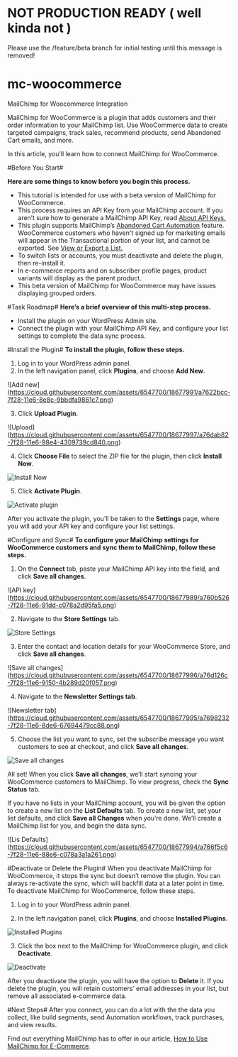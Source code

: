 # NOT PRODUCTION READY ( well kinda not )
Please use the /feature/beta branch for initial testing until this message is removed!

# mc-woocommerce
MailChimp for Woocommerce Integration

MailChimp for WooCommerce is a plugin that adds customers and their order information to your MailChimp list. Use WooCommerce data to create targeted campaigns, track sales, recommend products, send Abandoned Cart emails, and more.

In this article, you’ll learn how to connect MailChimp for WooCommerce.

#Before You Start#

**Here are some things to know before you begin this process.**

- This tutorial is intended for use with a beta version of MailChimp for WooCommerce. 
- This process requires an API Key from your MailChimp account. If you aren’t sure how to generate a MailChimp API Key, read [About API Keys.](http://kb.mailchimp.com/integrations/api-integrations/about-api-keys)
- This plugin supports MailChimp’s [Abandoned Cart Automation](http://kb.mailchimp.com/automation/create-an-abandoned-cart-workflow) feature.
WooCommerce customers who haven't signed up for marketing emails will appear in the Transactional portion of your list, and cannot be exported. See [View or Export a List.](http://kb.mailchimp.com/lists/managing-subscribers/view-or-export-a-list)
- To switch lists or accounts, you must deactivate and delete the plugin, then re-install it.
- In e-commerce reports and on subscriber profile pages, product variants will display as the parent product. 
- This beta version of MailChimp for WooCommerce may have issues displaying grouped orders. 

#Task Roadmap#
**Here’s a brief overview of this multi-step process.**

- Install the plugin on your WordPress Admin site.
- Connect the plugin with your MailChimp API Key, and configure your list settings to complete the data sync process.

#Install the Plugin#
**To install the plugin, follow these steps.**

1) Log in to your WordPress admin panel. 
2) In the left navigation panel, click **Plugins**, and choose **Add New**.

![Add new] (https://cloud.githubusercontent.com/assets/6547700/18677991/a7622bcc-7f28-11e6-8e8c-9bbdfa9861c7.png)

3) Click **Upload Plugin**.

![Upload] (https://cloud.githubusercontent.com/assets/6547700/18677997/a76dab82-7f28-11e6-98e4-4309739cd840.png)

4) Click **Choose File** to select the ZIP file for the plugin, then click **Install Now**.

![Install Now](https://cloud.githubusercontent.com/assets/6547700/18677988/a760949c-7f28-11e6-9e13-13c23d044ad4.png)

5) Click **Activate Plugin**.

![Activate plugin](https://cloud.githubusercontent.com/assets/6547700/18677990/a760d7c2-7f28-11e6-8741-12c1efa7a991.png)

After you activate the plugin, you’ll be taken to the **Settings** page, where you will add your API key and configure your list settings.

#Configure and Sync#
**To configure your MailChimp settings for WooCommerce customers and sync them to MailChimp, follow these steps.**

1) On the **Connect** tab, paste your MailChimp API key into the field, and click **Save all changes**. 

 ![API key] (https://cloud.githubusercontent.com/assets/6547700/18677989/a760b526-7f28-11e6-91dd-c078a2d95fa5.png)

2) Navigate to the **Store Settings** tab.

![Store Settings](https://cloud.githubusercontent.com/assets/6547700/18677998/a76e5640-7f28-11e6-9fd3-d66949fa1413.png)

3) Enter the contact and location details for your WooCommerce Store, and click **Save all changes**.

![Save all changes] (https://cloud.githubusercontent.com/assets/6547700/18677996/a76d126c-7f28-11e6-9150-4b289d20f057.png)

4) Navigate to the **Newsletter Settings tab**. 

![Newsletter tab] (https://cloud.githubusercontent.com/assets/6547700/18677995/a7698232-7f28-11e6-8de6-67694479cc88.png)

5) Choose the list you want to sync, set the subscribe message you want customers to see at checkout, and click **Save all changes**.

![Save all changes](https://cloud.githubusercontent.com/assets/6547700/18677999/a7769cd8-7f28-11e6-87ac-f4e4a0d81dde.png)

All set! When you click **Save all changes**, we’ll start syncing your WooCommerce customers to MailChimp. To view progress, check the **Sync Status** tab. 

If you have no lists in your MailChimp account, you will be given the option to create a new list on the **List Defaults** tab. To create a new list, set your list defaults, and click **Save all Changes** when you’re done. We’ll create a MailChimp list for you, and begin the data sync.

![Lis Defaults] (https://cloud.githubusercontent.com/assets/6547700/18677994/a766f5c6-7f28-11e6-88e6-c078a3a1a261.png)

#Deactivate or Delete the Plugin#
When you deactivate MailChimp for WooCommerce, it stops the sync but doesn’t remove the plugin. You can always re-activate the sync, which will backfill data at a later point in time.
To deactivate MailChimp for WooCommerce, follow these steps.

1) Log in to your WordPress admin panel. 

2) In the left navigation panel, click **Plugins**, and choose **Installed Plugins**.

![Installed Plugins](https://cloud.githubusercontent.com/assets/6547700/18677993/a76542ee-7f28-11e6-99dd-cfd6c1f5c24a.png)

3) Click the box next to the MailChimp for WooCommerce plugin, and click **Deactivate**.	

![Deactivate](https://cloud.githubusercontent.com/assets/6547700/18677992/a762b844-7f28-11e6-9679-8d6c6a1d731d.png)

After you deactivate the plugin, you will have the option to **Delete** it. If you delete the plugin, you will retain customers’ email addresses in your list, but remove all associated e-commerce data. 

#Next Steps#
After you connect, you can do a lot with the the data you collect, like build segments, send Automation workflows, track purchases, and view results.

Find out everything MailChimp has to offer in our article, [How to Use MailChimp for E-Commerce](http://kb.mailchimp.com/integrations/e-commerce/how-to-use-mailchimp-for-e-commerce).
